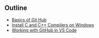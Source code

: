 ## Outline

- [Basics of Git Hub](./GitHub_Basics.md)
- [Install C and C++ Compilers on Windows](./Install_C_and_C++_Compilers_on-Windows.md)
- [Working with GitHub in VS Code](./Link_VScode_with_GitHub.md)
